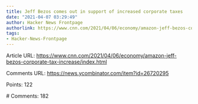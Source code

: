 ```yaml
---
title: Jeff Bezos comes out in support of increased corporate taxes
date: "2021-04-07 03:29:49"
author: Hacker News Frontpage
authorlink: https://www.cnn.com/2021/04/06/economy/amazon-jeff-bezos-corporate-tax-increase/index.html
tags:
- Hacker-News-Frontpage
---
```


<p>Article URL: <a href="https://www.cnn.com/2021/04/06/economy/amazon-jeff-bezos-corporate-tax-increase/index.html">https://www.cnn.com/2021/04/06/economy/amazon-jeff-bezos-corporate-tax-increase/index.html</a></p>
<p>Comments URL: <a href="https://news.ycombinator.com/item?id=26720295">https://news.ycombinator.com/item?id=26720295</a></p>
<p>Points: 122</p>
<p># Comments: 182</p>
